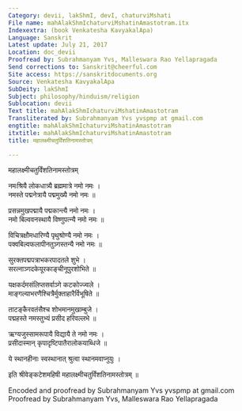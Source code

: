 ```yaml
---
Category: devii, lakShmI, devI, chaturviMshati
File name: mahAlakShmIchaturviMshatinAmastotram.itx
Indexextra: (book Venkatesha KavyakalApa)
Language: Sanskrit
Latest update: July 21, 2017
Location: doc_devii
Proofread by: Subrahmanyam Yvs, Malleswara Rao Yellapragada
Send corrections to: Sanskrit@cheerful.com
Site access: https://sanskritdocuments.org
Source: Venkatesha KavyakalApa
SubDeity: lakShmI
Subject: philosophy/hinduism/religion
Sublocation: devii
Text title: mahAlakShmIchaturviMshatinAmastotram
Transliterated by: Subrahmanyam Yvs yvspmp at gmail.com
engtitle: mahAlakShmIchaturviMshatinAmastotram
itxtitle: mahAlakShmIchaturviMshatinAmastotram
title: महालक्ष्मीचतुर्विंशतिनामस्तोत्रम्

---
```

  
 महालक्ष्मीचतुर्विंशतिनामस्तोत्रम्   
  
नमःश्रियै लोकधात्र्यै ब्रह्ममात्रे नमो नमः ।  
नमस्ते पद्मनेत्रायै पद्ममुख्यै नमो नमः ॥  
  
प्रसन्नमुखपद्मायै पद्मकान्त्यै नमो नमः ।  
नमो बिल्ववनस्थायै विष्णुपत्न्यै नमो नमः ॥  
  
विचित्रक्षौमधारिण्यै पृथुश्रोण्यै नमो नमः ।  
पक्वबिल्वफलापीनतुञ्गस्तन्यै नमो नमः ॥  
  
सुरक्तपद्मपत्राभकरपादतले शुभे ।  
सरत्नाञ्गदकेयूरकाङ्चीनूपुरशोभिते ॥  
  
यक्षकर्दमसंलिप्तसर्वाञ्गे कटकोज्ज्वले ।  
माङ्गल्याभरणैश्चित्रैर्मुक्ताहारैर्विभूषिते ॥  
  
ताटङ्कैरवतंसैश्च शोभमानमुखाम्बुजे ।  
पद्महस्ते नमस्तुभ्यं प्रसीद हरिवल्लभे ॥  
  
ऋग्यजुस्सामरूपायै विद्यायै ते नमो नमः ।  
प्रसीदास्मान् कृपादृष्टिपातैरालोकयाब्धिजे ॥  
  
ये स्थानहीनाः स्वस्थानात् श्रुत्वा स्थानमवाप्नुयुः ।  
  
इति श्रीवेङ्कटेशमहिषी महालक्ष्मीचतुर्विंशतिनामस्तोत्रम् ॥  
  
  
Encoded and proofread by Subrahmanyam Yvs yvspmp at gmail.com  
Proofread by Subrahmanyam Yvs, Malleswara Rao Yellapragada  
  
